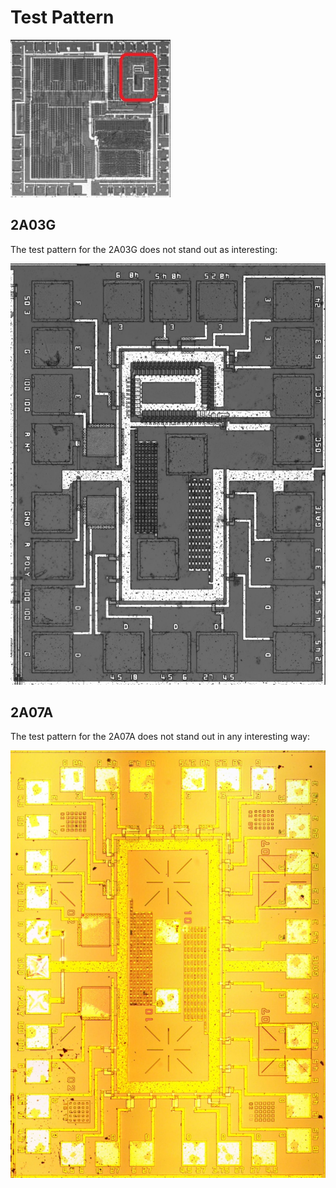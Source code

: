 # Test Pattern

![apu_locator_test](/BreakingNESWiki/imgstore/apu/apu_locator_test.jpg)

## 2A03G

The test pattern for the 2A03G does not stand out as interesting:

![testarea_2A03G](/BreakingNESWiki/imgstore/apu/testarea_2A03G.jpg)

## 2A07A

The test pattern for the 2A07A does not stand out in any interesting way:

![testarea_2A07A](/BreakingNESWiki/imgstore/apu/pal/testarea_2A07A.jpg)
